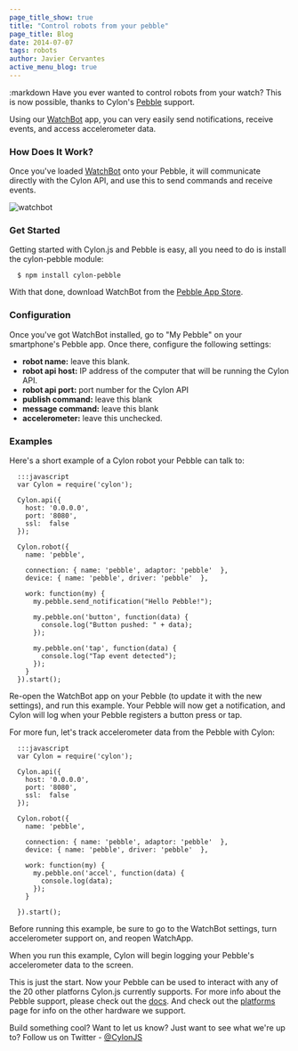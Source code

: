 ```yaml
---
page_title_show: true
title: "Control robots from your pebble"
page_title: Blog
date: 2014-07-07
tags: robots
author: Javier Cervantes
active_menu_blog: true
---
```


:markdown
  Have you ever wanted to control robots from your watch? This is now possible,
  thanks to Cylon's [Pebble][] support.

  Using our [WatchBot][] app, you can very easily send notifications, receive
  events, and access accelerometer data.

  ### How Does It Work?

  Once you've loaded [WatchBot][] onto your Pebble, it will communicate directly
  with the Cylon API, and use this to send commands and receive events.

  ![watchbot](http://watchbot.io/images/infographic.png)

  ### Get Started

  Getting started with Cylon.js and Pebble is easy, all you need to do is install
  the cylon-pebble module:

      $ npm install cylon-pebble

  With that done, download WatchBot from the [Pebble App Store][].

  ### Configuration

  Once you've got WatchBot installed, go to "My Pebble" on your smartphone's
  Pebble app. Once there, configure the following settings:

  - **robot name:** leave this blank.
  - **robot api host:** IP address of the computer that will be running the Cylon API.
  - **robot api port:** port number for the Cylon API
  - **publish command:** leave this blank
  - **message command:** leave this blank
  - **accelerometer:** leave this unchecked.

  ### Examples

  Here's a short example of a Cylon robot your Pebble can talk to:

      :::javascript
      var Cylon = require('cylon');

      Cylon.api({
        host: '0.0.0.0',
        port: '8080',
        ssl:  false
      });

      Cylon.robot({
        name: 'pebble',

        connection: { name: 'pebble', adaptor: 'pebble'  },
        device: { name: 'pebble', driver: 'pebble'  },

        work: function(my) {
          my.pebble.send_notification("Hello Pebble!");

          my.pebble.on('button', function(data) {
            console.log("Button pushed: " + data);
          });

          my.pebble.on('tap', function(data) {
            console.log("Tap event detected");
          });
        }
      }).start();

  Re-open the WatchBot app on your Pebble (to update it with the new settings),
  and run this example. Your Pebble will now get a notification, and Cylon will
  log when your Pebble registers a button press or tap.

  For more fun, let's track accelerometer data from the Pebble with Cylon:

      :::javascript
      var Cylon = require('cylon');

      Cylon.api({
        host: '0.0.0.0',
        port: '8080',
        ssl:  false
      });

      Cylon.robot({
        name: 'pebble',

        connection: { name: 'pebble', adaptor: 'pebble'  },
        device: { name: 'pebble', driver: 'pebble'  },

        work: function(my) {
          my.pebble.on('accel', function(data) {
            console.log(data);
          });
        }

      }).start();

  Before running this example, be sure to go to the WatchBot settings, turn
  accelerometer support on, and reopen WatchApp.

  When you run this example, Cylon will begin logging your Pebble's accelerometer
  data to the screen.

  This is just the start. Now your Pebble can be used to interact with any of the
  20 other platforns Cylon.js currently supports. For more info about the Pebble
  support, please check out the [docs][]. And check out the [platforms][] page
  for info on the other hardware we support.

  Build something cool? Want to let us know? Just want to see what we're up to?
  Follow us on Twitter - [@CylonJS][]

  [@CylonJS]: https://twitter.com/cylonjs
  [Pebble App Store]: https://apps.getpebble.com/applications/52b11885b0661fb292000004
  [Pebble]: http://getpebble.com
  [WatchBot]: http://watchbot.io
  [docs]: http://cylonjs.com/documentation/platforms/pebble
  [platforms]: http://cylonjs.com/documentation/platforms
